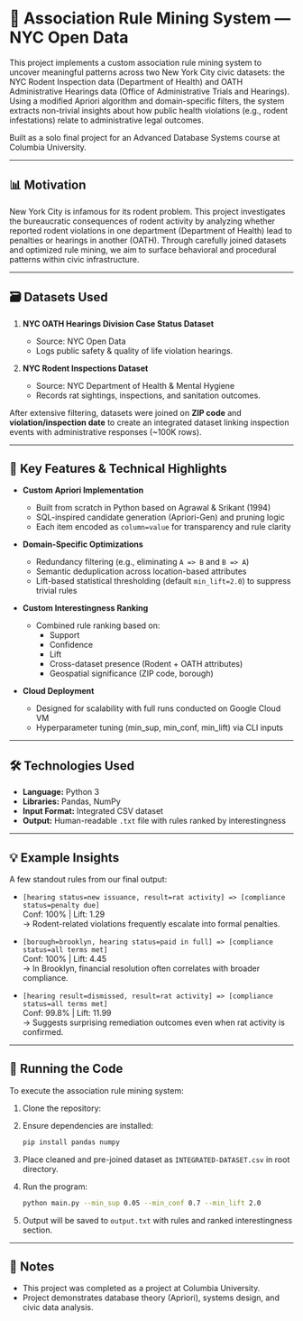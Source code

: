 # 🧠 Association Rule Mining System — NYC Open Data

This project implements a custom association rule mining system to uncover meaningful patterns across two New York City civic datasets: the NYC Rodent Inspection data (Department of Health) and OATH Administrative Hearings data (Office of Administrative Trials and Hearings). Using a modified Apriori algorithm and domain-specific filters, the system extracts non-trivial insights about how public health violations (e.g., rodent infestations) relate to administrative legal outcomes.

Built as a solo final project for an Advanced Database Systems course at Columbia University.

---

## 📊 Motivation

New York City is infamous for its rodent problem. This project investigates the bureaucratic consequences of rodent activity by analyzing whether reported rodent violations in one department (Department of Health) lead to penalties or hearings in another (OATH). Through carefully joined datasets and optimized rule mining, we aim to surface behavioral and procedural patterns within civic infrastructure.

---

## 🗃️ Datasets Used

1. **NYC OATH Hearings Division Case Status Dataset**  
   - Source: NYC Open Data  
   - Logs public safety & quality of life violation hearings.

2. **NYC Rodent Inspections Dataset**  
   - Source: NYC Department of Health & Mental Hygiene  
   - Records rat sightings, inspections, and sanitation outcomes.

After extensive filtering, datasets were joined on **ZIP code** and **violation/inspection date** to create an integrated dataset linking inspection events with administrative responses (~100K rows).

---

## 🧮 Key Features & Technical Highlights

- **Custom Apriori Implementation**
  - Built from scratch in Python based on Agrawal & Srikant (1994)
  - SQL-inspired candidate generation (Apriori-Gen) and pruning logic
  - Each item encoded as `column=value` for transparency and rule clarity

- **Domain-Specific Optimizations**
  - Redundancy filtering (e.g., eliminating `A => B` and `B => A`)
  - Semantic deduplication across location-based attributes
  - Lift-based statistical thresholding (default `min_lift=2.0`) to suppress trivial rules

- **Custom Interestingness Ranking**
  - Combined rule ranking based on:  
    - Support  
    - Confidence  
    - Lift  
    - Cross-dataset presence (Rodent + OATH attributes)  
    - Geospatial significance (ZIP code, borough)

- **Cloud Deployment**
  - Designed for scalability with full runs conducted on Google Cloud VM
  - Hyperparameter tuning (min_sup, min_conf, min_lift) via CLI inputs

---

## 🛠️ Technologies Used

- **Language:** Python 3
- **Libraries:** Pandas, NumPy
- **Input Format:** Integrated CSV dataset
- **Output:** Human-readable `.txt` file with rules ranked by interestingness

---

## 💡 Example Insights

A few standout rules from our final output:

- `[hearing status=new issuance, result=rat activity] => [compliance status=penalty due]`  
  Conf: 100% | Lift: 1.29  
  → Rodent-related violations frequently escalate into formal penalties.

- `[borough=brooklyn, hearing status=paid in full] => [compliance status=all terms met]`  
  Conf: 100% | Lift: 4.45  
  → In Brooklyn, financial resolution often correlates with broader compliance.

- `[hearing result=dismissed, result=rat activity] => [compliance status=all terms met]`  
  Conf: 99.8% | Lift: 11.99  
  → Suggests surprising remediation outcomes even when rat activity is confirmed.

---

## 🚀 Running the Code

To execute the association rule mining system:

1. Clone the repository:

2. Ensure dependencies are installed:
    ```bash
    pip install pandas numpy
    ```

3. Place cleaned and pre-joined dataset as `INTEGRATED-DATASET.csv` in root directory.

4. Run the program:
    ```bash
    python main.py --min_sup 0.05 --min_conf 0.7 --min_lift 2.0
    ```

5. Output will be saved to `output.txt` with rules and ranked interestingness section.

---

## 📌 Notes

- This project was completed as a project at Columbia University.
- Project demonstrates database theory (Apriori), systems design, and civic data analysis.

